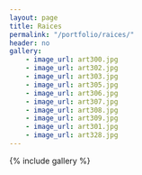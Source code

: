 ```yaml
---
layout: page
title: Raices
permalink: "/portfolio/raices/"
header: no
gallery:
    - image_url: art300.jpg
    - image_url: art302.jpg    
    - image_url: art303.jpg
    - image_url: art305.jpg    
    - image_url: art306.jpg
    - image_url: art307.jpg    
    - image_url: art308.jpg
    - image_url: art309.jpg    
    - image_url: art301.jpg
    - image_url: art328.jpg    
---
```


{% include gallery %}